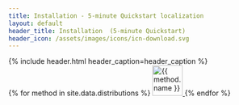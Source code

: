 ```yaml
---
title: Installation - 5-minute Quickstart localization
layout: default
header_title: Installation  (5-minute Quickstart)
header_icon: /assets/images/icons/icn-download.svg
---
```


<div class="page page-install">
  {% include header.html header_caption=header_caption %}
  <section class="content-section">
    <div class="container">
      <div class="distributions">
        {% for method in site.data.distributions %}
          <a href="{% if method.soon %}#{% else %}/install/{{ method.id }}/{% endif %}" class="box {% if method.soon %}soon{% endif %}" title="{{ method.name }}">
            <img src="/assets/images/distributions/{{ method.id }}.png" alt="{{ method.name }}"/ style="height: 60px">
          </a>
        {% endfor %}
      </div>
      <br>
    </div>
  </section>
</div>
